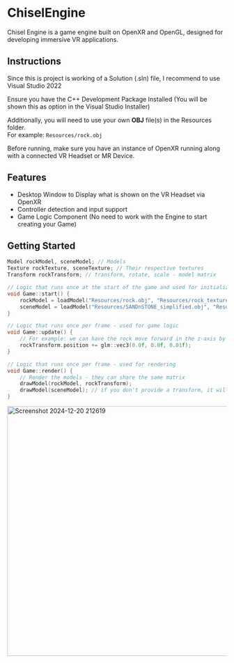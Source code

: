 # ChiselEngine
Chisel Engine is a game engine built on OpenXR and OpenGL, designed for developing immersive VR applications.

## Instructions 
Since this is project is working of a Solution (.sln) file, I recommend to use Visual Studio 2022

Ensure you have the C++ Development Package Installed (You will be shown this as option in the Visual Studio Installer)

Additionally, you will need to use your own **OBJ** file(s) in the Resources folder.\
For example: `Resources/rock.obj`

Before running, make sure you have an instance of OpenXR running along with a connected VR Headset or MR Device.

## Features
- Desktop Window to Display what is shown on the VR Headset via OpenXR
- Controller detection and input support
- Game Logic Component (No need to work with the Engine to start creating your Game)

## Getting Started
```C++
Model rockModel, sceneModel; // Models
Texture rockTexture, sceneTexture; // Their respective textures
Transform rockTransform; // transform, rotate, scale - model matrix

// Logic that runs once at the start of the game and used for initialization/declarations
void Game::start() {
	rockModel = loadModel("Resources/rock.obj", "Resources/rock_texture.jpeg");
	sceneModel = loadModel("Resources/SANDnSTONE_simplified.obj", "Resources/SANDnSTONE_simplified.jpeg");
}

// Logic that runs once per frame - used for game logic
void Game::update() {
	// For example: we can have the rock move forward in the z-axis by .01 each frame
	rockTransform.position += glm::vec3(0.0f, 0.0f, 0.01f);
}

// Logic that runs once per frame - used for rendering
void Game::render() {
	// Render the models - they can share the same matrix
	drawModel(rockModel, rockTransform);
	drawModel(sceneModel); // if you don't provide a transform, it will use the the default transform
}
```
<img width="574" alt="Screenshot 2024-12-20 212619" src="https://github.com/user-attachments/assets/1571482e-8adf-43cb-a148-b198c25e78cd" />







